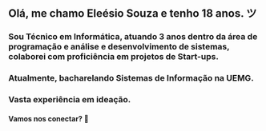 ## Olá, me chamo Eleésio Souza e tenho 18 anos. ツ
### Sou Técnico em Informática, atuando 3 anos dentro da área de programação e análise e desenvolvimento de sistemas, colaborei com proficiência  em projetos de Start-ups.
### Atualmente, bacharelando Sistemas de Informação na UEMG.
### Vasta experiência em ideação.
#### Vamos nos conectar?  👋
